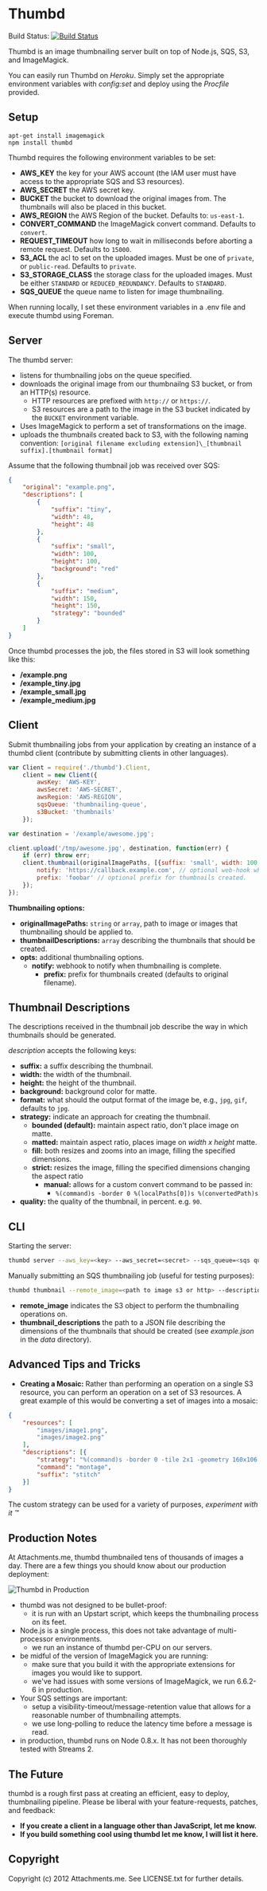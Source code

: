 Thumbd
======

Build Status: [![Build Status](https://travis-ci.org/bcoe/thumbd.png)](https://travis-ci.org/bcoe/thumbd)

Thumbd is an image thumbnailing server built on top of Node.js, SQS, S3, and ImageMagick.

You can easily run Thumbd on *Heroku*. Simply set the appropriate environment variables with _config:set_ and deploy using the _Procfile_ provided.

Setup
-----

```
apt-get install imagemagick
npm install thumbd
```

Thumbd requires the following environment variables to be set:

* **AWS_KEY** the key for your AWS account (the IAM user must have access to the appropriate SQS and S3 resources).
* **AWS_SECRET** the AWS secret key.
* **BUCKET** the bucket to download the original images from. The thumbnails will also be placed in this bucket.
* **AWS_REGION** the AWS Region of the bucket. Defaults to: `us-east-1`.
* **CONVERT_COMMAND** the ImageMagick convert command. Defaults to `convert`.
* **REQUEST_TIMEOUT** how long to wait in milliseconds before aborting a remote request. Defaults to `15000`.
* **S3_ACL** the acl to set on the uploaded images. Must be one of `private`, or `public-read`. Defaults to `private`.
* **S3_STORAGE_CLASS** the storage class for the uploaded images. Must be either `STANDARD` or `REDUCED_REDUNDANCY`. Defaults to `STANDARD`.
* **SQS_QUEUE** the queue name to listen for image thumbnailing.

When running locally, I set these environment variables in a .env file and execute thumbd using Foreman.

Server
------

The thumbd server:

* listens for thumbnailing jobs on the queue specified.
* downloads the original image from our thumbnailng S3 bucket, or from an HTTP(s) resource.
	* HTTP resources are prefixed with `http://` or `https://`.
	* S3 resources are a path to the image in the S3 bucket indicated by the `BUCKET` environment variable.
* Uses ImageMagick to perform a set of transformations on the image.
* uploads the thumbnails created back to S3, with the following naming convention: `[original filename excluding extension]\_[thumbnail suffix].[thumbnail format]`

Assume that the following thumbnail job was received over SQS:

```json
{
	"original": "example.png",
	"descriptions": [
		{
			"suffix": "tiny",
			"width": 48,
			"height": 48
		},
		{
			"suffix": "small",
			"width": 100,
			"height": 100,
			"background": "red"
		},
		{
			"suffix": "medium",
			"width": 150,
			"height": 150,
			"strategy": "bounded"
		}
	]
}
```

Once thumbd processes the job, the files stored in S3 will look something like this:

* **/example.png**
* **/example\_tiny.jpg**
* **/example\_small.jpg**
* **/example\_medium.jpg**

Client
------

Submit thumbnailing jobs from your application by creating an instance of a thumbd client (contribute by submitting clients in other languages).

```javascript
var Client = require('./thumbd').Client,
	client = new Client({
		awsKey: 'AWS-KEY',
		awsSecret: 'AWS-SECRET',
		awsRegion: 'AWS-REGION',
		sqsQueue: 'thumbnailing-queue',
		s3Bucket: 'thumbnails'
	});

var destination = '/example/awesome.jpg';

client.upload('/tmp/awesome.jpg', destination, function(err) {
	if (err) throw err;
	client.thumbnail(originalImagePaths, [{suffix: 'small', width: 100, height: 100, background: 'red', strategy: 'matted'}], {
		notify: 'https://callback.example.com', // optional web-hook when processing is done.
		prefix: 'foobar' // optional prefix for thumbnails created.
	});
});
```

**Thumbnailing options:**

* **originalImagePaths:** `string` or `array`, path to image or images that thumbnailing should be applied to.
* **thumbnailDescriptions:** `array` describing the thumbnails that should be created.
* **opts:** additional thumbnailing options.
  * **notify:** webhook to notify when thumbnailing is complete.
	* **prefix:** prefix for thumbnails created (defaults to original filename).

Thumbnail Descriptions
----------------------

The descriptions received in the thumbnail job describe the way in which thumbnails should be generated.

_description_ accepts the following keys:

* **suffix:** a suffix describing the thumbnail.
* **width:** the width of the thumbnail.
* **height:** the height of the thumbnail.
* **background:** background color for matte.
* **format:** what should the output format of the image be, e.g., `jpg`, `gif`, defaults to `jpg`.
* **strategy:** indicate an approach for creating the thumbnail.
	* **bounded (default):** maintain aspect ratio, don't place image on matte.
	* **matted:** maintain aspect ratio, places image on _width x height_ matte.
	* **fill:** both resizes and zooms into an image, filling the specified dimensions.
  * **strict:** resizes the image, filling the specified dimensions changing the aspect ratio
	* **manual:** allows for a custom convert command to be passed in:
	  * `%(command)s -border 0 %(localPaths[0])s %(convertedPath)s`
* **quality:** the quality of the thumbnail, in percent. e.g. `90`.

CLI
---

Starting the server:

```bash
thumbd server --aws_key=<key> --aws_secret=<secret> --sqs_queue=<sqs queue name> --bucket=<s3 thumbnail bucket> [--aws_region=<region>] [--tmp_dir=</tmp>] [--s3_acl=<private or public-read>] [--s3_storage_class=<STANDARD or REDUCED_REDUNDANCY>]
```

Manually submitting an SQS thumbnailing job (useful for testing purposes):

```bash
thumbd thumbnail --remote_image=<path to image s3 or http> --descriptions=<path to thumbnail description JSON file> --aws_key=<key> --aws_secret=<secret> --sqs_queue=<sqs queue name> [--aws_region=<region>]
```

* **remote_image** indicates the S3 object to perform the thumbnailing operations on.
* **thumbnail_descriptions** the path to a JSON file describing the dimensions of the thumbnails that should be created (see _example.json_ in the _data_ directory).

Advanced Tips and Tricks
----------------

* **Creating a Mosaic:** Rather than performing an operation on a single S3 resource, you can perform an operation on a set
of S3 resources. A great example of this would be converting a set of images into a mosaic:

```json
{
	"resources": [
		"images/image1.png",
		"images/image2.png"
	],
	"descriptions": [{
		"strategy": "%(command)s -border 0 -tile 2x1 -geometry 160x106 '%(localPaths[0])s' '%(localPaths[1])s' %(convertedPath)s",
		"command": "montage",
		"suffix": "stitch"
	}]
}
```

The custom strategy can be used for a variety of purposes, _experiment with it :tm:_

Production Notes
----------------

At Attachments.me, thumbd thumbnailed tens of thousands of images a day. There are a few things you should know about our production deployment:

![Thumbd in Production](https://dl.dropboxusercontent.com/s/r2sce6tekfsvolt/thumbnailer.png?token_hash=AAHI0ARNhPdra24jqmDFpoC7nNiNTL8ELwOtaQB_YqVwpg "Thumbd in Production")

* thumbd was not designed to be bullet-proof:
	* it is run with an Upstart script, which keeps the thumbnailing process on its feet.
* Node.js is a single process, this does not take advantage of multi-processor environments.
	* we run an instance of thumbd per-CPU on our servers.
* be midful of the version of ImageMagick you are running:
	* make sure that you build it with the appropriate extensions for images you would like to support.
	* we've had issues with some versions of ImageMagick, we run 6.6.2-6 in production.
* Your SQS settings are important:
	* setup a visibility-timeout/message-retention value that allows for a reasonable number of thumbnailing attempts.
	* we use long-polling to reduce the latency time before a message is read.
* in production, thumbd runs on Node 0.8.x. It has not been thoroughly tested with Streams 2.

The Future
----------

thumbd is a rough first pass at creating an efficient, easy to deploy, thumbnailing pipeline. Please be liberal with your feature-requests, patches, and feedback:

* **If you create a client in a language other than JavaScript, let me know.**
* **If you build something cool using thumbd let me know, I will list it here.**

Copyright
---------

Copyright (c) 2012 Attachments.me. See LICENSE.txt for further details.
